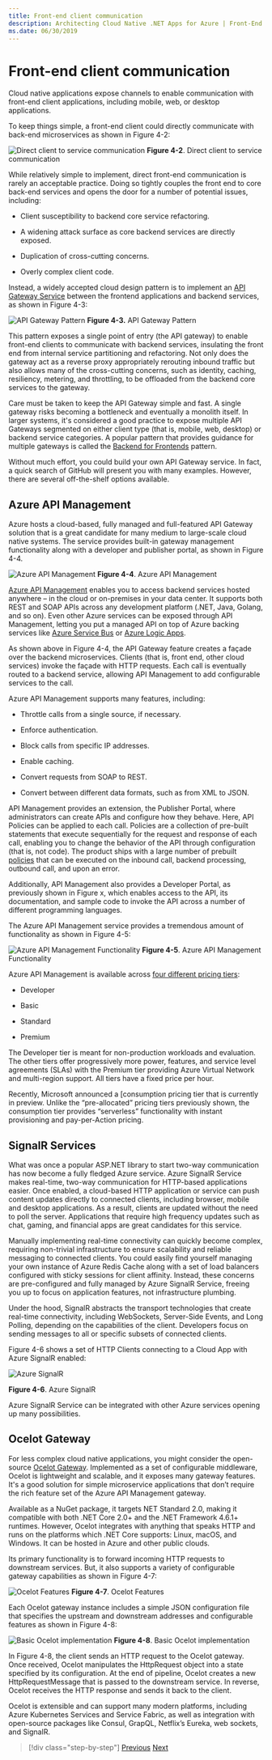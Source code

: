 ```yaml
---
title: Front-end client communication
description: Architecting Cloud Native .NET Apps for Azure | Front-End Client Communication
ms.date: 06/30/2019
---
```


# Front-end client communication

Cloud native applications expose channels to enable communication with front-end client applications, including mobile, web, or desktop applications.

To keep things simple, a front-end client could directly communicate with back-end microservices as shown in Figure 4-2:

![Direct client to service communication](media/direct-client-to-service-communication.png)
**Figure 4-2**. Direct client to service communication

While relatively simple to implement, direct front-end communication is rarely an acceptable practice. Doing so tightly couples the front end to core back-end services and opens the door for a number of potential issues, including:

- Client susceptibility to backend core service refactoring.

- A widening attack surface as core backend services are directly exposed.

- Duplication of cross-cutting concerns.

- Overly complex client code.

Instead, a widely accepted cloud design pattern is to implement an [API Gateway Service](https://docs.microsoft.com/dotnet/standard/microservices-architecture/architect-microservice-container-applications/direct-client-to-microservice-communication-versus-the-api-gateway-pattern) between the frontend applications and backend services, as shown in Figure 4-3:

![API Gateway Pattern](media/api-gateway-pattern.png)
**Figure 4-3.** API Gateway Pattern

This pattern exposes a single point of entry (the API gateway) to enable front-end clients to communicate with backend services, insulating the front end from internal service partitioning and refactoring. Not only does the gateway act as a reverse proxy appropriately rerouting inbound traffic but also allows many of the cross-cutting concerns, such as identity, caching, resiliency, metering, and throttling, to be offloaded from the backend core services to the gateway.

Care must be taken to keep the API Gateway simple and fast. A single gateway risks becoming a bottleneck and eventually a monolith itself. In larger systems, it's considered a good practice to expose multiple API Gateways segmented on either client type (that is, mobile, web, desktop) or backend service categories. A popular pattern that provides guidance for multiple gateways is called the [Backend for Frontends](https://docs.microsoft.com/azure/architecture/patterns/backends-for-frontends) pattern.

Without much effort, you could build your own API Gateway service. In fact, a quick search of GitHub will present you with many examples. However, there are several off-the-shelf options available.

## Azure API Management

Azure hosts a cloud-based, fully managed and full-featured API Gateway solution that is a great candidate for many medium to large-scale cloud native systems. The service provides built-in gateway management functionality along with a developer and publisher portal, as shown in Figure 4-4.

![Azure API Management](media/azure-api-management.png)
**Figure 4-4**. Azure API Management

[Azure API Management](https://azure.microsoft.com/services/api-management/) enables you to access backend services hosted anywhere – in the cloud or on-premises in your data center. It supports both REST and SOAP APIs across any development platform (.NET, Java, Golang, and so on). Even other Azure services can be exposed through API Management, letting you put a managed API on top of Azure backing services like [Azure Service Bus](https://azure.microsoft.com/services/service-bus/) or [Azure Logic Apps](https://azure.microsoft.com/services/logic-apps/).

As shown above in Figure 4-4, the API Gateway feature creates a façade over the backend microservices. Clients (that is, front end, other cloud services) invoke the façade with HTTP requests. Each call is eventually routed to a backend service, allowing API Management to add configurable services to the call.

Azure API Management supports many features, including:

- Throttle calls from a single source, if necessary.

- Enforce authentication.

- Block calls from specific IP addresses.

- Enable caching.

- Convert requests from SOAP to REST.

- Convert between different data formats, such as from XML to JSON.

API Management provides an extension, the Publisher Portal, where administrators can create APIs and configure how they behave. Here, API Policies can be applied to each call. Policies are a collection of pre-built statements that execute sequentially for the request and response of each call, enabling you to change the behavior of the API through configuration (that is, not code). The product ships with a large number of prebuilt [policies](https://docs.microsoft.com/azure/api-management/api-management-policies) that can be executed on the inbound call, backend processing, outbound call, and upon an error.

Additionally, API Management also provides a Developer Portal, as previously shown in Figure x, which enables access to the API, its documentation, and sample code to invoke the API across a number of different programming languages.

The Azure API Management service provides a tremendous amount of functionality as shown in Figure 4-5:

![Azure API Management Functionality](media/azure-api-management-functionality.png)
**Figure 4-5**. Azure API Management Functionality

Azure API Management is available across [four different pricing tiers](https://azure.microsoft.com/pricing/details/api-management/):

- Developer

- Basic

- Standard

- Premium

The Developer tier is meant for non-production workloads and evaluation. The other tiers offer progressively more power, features, and service level agreements (SLAs) with the Premium tier providing Azure Virtual Network and multi-region support. All tiers have a fixed price per hour. 

Recently, Microsoft announced a [consumption pricing tier that is currently in preview. Unlike the “pre-allocated” pricing tiers previously shown, the consumption tier provides “serverless” functionality with instant provisioning and pay-per-Action pricing.

## SignalR Services

What was once a popular ASP.NET library to start two-way communication has now become a fully fledged Azure service. Azure SignalR Service makes real-time, two-way communication for HTTP-based applications easier. Once enabled, a cloud-based HTTP application or service can push content updates directly to connected clients, including browser, mobile and desktop applications. As a result, clients are updated without the need to poll the server. Applications that require high frequency updates such as chat, gaming, and financial apps are great candidates for this service.

Manually implementing real-time connectivity can quickly become complex, requiring non-trivial infrastructure to ensure scalability and reliable messaging to connected clients. You could easily find yourself managing your own instance of Azure Redis Cache along with a set of load balancers configured with sticky sessions for client affinity. Instead, these concerns are pre-configured and fully managed by Azure SignalR Service, freeing you up to focus on application features, not infrastructure plumbing.

Under the hood, SignalR abstracts the transport technologies that create real-time connectivity, including WebSockets, Server-Side Events, and Long Polling, depending on the capabilities of the client. Developers focus on sending messages to all or specific subsets of connected clients.

Figure 4-6 shows a set of HTTP Clients connecting to a Cloud App with Azure SignalR enabled:

![Azure SignalR](media/azure-signalr-service.png)

**Figure 4-6**. Azure SignalR

Azure SignalR Service can be integrated with other Azure services opening up many possibilities.

## Ocelot Gateway

For less complex cloud native applications, you might consider the open-source [Ocelot Gateway](https://github.com/ThreeMammals/Ocelot). Implemented as a set of configurable middleware, Ocelot is lightweight and scalable, and it exposes many gateway features. It's a good solution for simple microservice applications that don’t require the rich feature set of the Azure API Management gateway.

Available as a NuGet package, it targets NET Standard 2.0, making it compatible with both .NET Core 2.0+ and the .NET Framework 4.6.1+ runtimes. However, Ocelot integrates with anything that speaks HTTP and runs on the platforms which .NET Core supports: Linux, macOS, and Windows. It can be hosted in Azure and other public clouds.

Its primary functionality is to forward incoming HTTP requests to downstream services. But, it also supports a variety of configurable gateway capabilities as shown in Figure 4-7:

![Ocelot Features](media/ocelot-features.png)
**Figure 4-7**. Ocelot Features

Each Ocelot gateway instance includes a simple JSON configuration file that specifies the upstream and downstream addresses and configurable features as shown in Figure 4-8:

![Basic Ocelot implementation](media/basic-ocelot-implementation.png)
**Figure 4-8**. Basic Ocelot implementation

In Figure 4-8, the client sends an HTTP request to the Ocelot gateway. Once received, Ocelot manipulates the HttpRequest object into a state specified by its configuration. At the end of pipeline, Ocelot creates a new HttpRequestMessage that is passed to the downstream service. In reverse, Ocelot receives the HTTP response and sends it back to the client.

Ocelot is extensible and can support many modern platforms, including Azure Kubernetes Services and Service Fabric, as well as integration with open-source packages like Consul, GrapQL, Netflix’s Eureka, web sockets, and SignalR.

>[!div class="step-by-step"]
>[Previous](communication-considerations.md)
>[Next](cross-service-communication.md)
